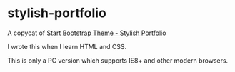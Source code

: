# stylish-portfolio
A copycat of [Start Bootstrap Theme - Stylish Portfolio](https://blackrockdigital.github.io/startbootstrap-stylish-portfolio/)

I wrote this when I learn HTML and CSS.

This is only a PC version which supports IE8+ and other modern browsers.

